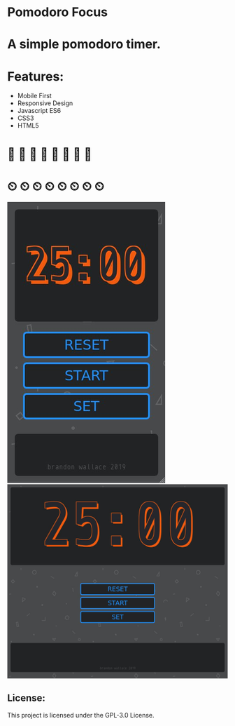# Pomodoro Focus

# A simple pomodoro timer.

# Features:

* Mobile First
* Responsive Design
* Javascript ES6
* CSS3
* HTML5

# &#127813; &#127813; &#127813; &#127813; &#127813; &#127813; &#127813; &#127813;

# &#9202; &#9202; &#9202; &#9202; &#9202; &#9202; &#9202; &#9202;

![screenshot1](images/screenshot1.jpg)
![screenshot2](images/screenshot2.jpg)

## License:

This project is licensed under the GPL-3.0 License.
